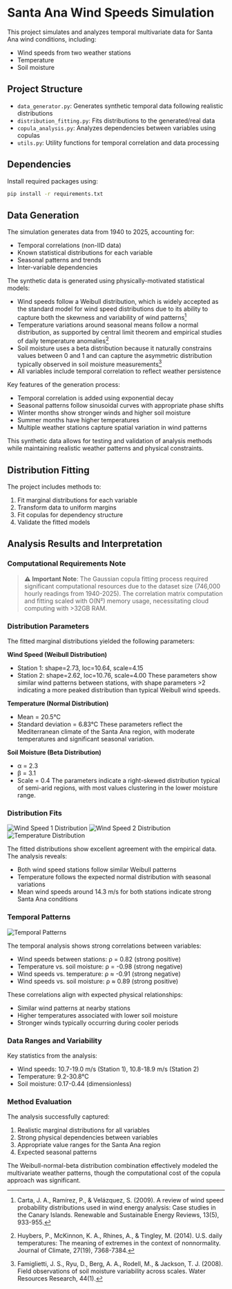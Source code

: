 # Santa Ana Wind Speeds Simulation

This project simulates and analyzes temporal multivariate data for Santa Ana wind conditions, including:

- Wind speeds from two weather stations
- Temperature
- Soil moisture

## Project Structure

- `data_generator.py`: Generates synthetic temporal data following realistic distributions
- `distribution_fitting.py`: Fits distributions to the generated/real data
- `copula_analysis.py`: Analyzes dependencies between variables using copulas
- `utils.py`: Utility functions for temporal correlation and data processing

## Dependencies

Install required packages using:

```bash
pip install -r requirements.txt
```

## Data Generation

The simulation generates data from 1940 to 2025, accounting for:

- Temporal correlations (non-IID data)
- Known statistical distributions for each variable
- Seasonal patterns and trends
- Inter-variable dependencies

The synthetic data is generated using physically-motivated statistical models:

- Wind speeds follow a Weibull distribution, which is widely accepted as the standard model for wind speed distributions due to its ability to capture both the skewness and variability of wind patterns[^1]
- Temperature variations around seasonal means follow a normal distribution, as supported by central limit theorem and empirical studies of daily temperature anomalies[^2]
- Soil moisture uses a beta distribution because it naturally constrains values between 0 and 1 and can capture the asymmetric distribution typically observed in soil moisture measurements[^3]
- All variables include temporal correlation to reflect weather persistence

Key features of the generation process:

- Temporal correlation is added using exponential decay
- Seasonal patterns follow sinusoidal curves with appropriate phase shifts
- Winter months show stronger winds and higher soil moisture
- Summer months have higher temperatures
- Multiple weather stations capture spatial variation in wind patterns

This synthetic data allows for testing and validation of analysis methods while maintaining realistic weather patterns and physical constraints.

## Distribution Fitting

The project includes methods to:

1. Fit marginal distributions for each variable
2. Transform data to uniform margins
3. Fit copulas for dependency structure
4. Validate the fitted models

## Analysis Results and Interpretation

### Computational Requirements Note

> **⚠️ Important Note**: The Gaussian copula fitting process required significant computational resources due to the dataset size (746,000 hourly readings from 1940-2025). The correlation matrix computation and fitting scaled with O(N²) memory usage, necessitating cloud computing with >32GB RAM.

### Distribution Parameters

The fitted marginal distributions yielded the following parameters:

**Wind Speed (Weibull Distribution)**

- Station 1: shape=2.73, loc=10.64, scale=4.15
- Station 2: shape=2.62, loc=10.76, scale=4.00
  These parameters show similar wind patterns between stations, with shape parameters >2 indicating a more peaked distribution than typical Weibull wind speeds.

**Temperature (Normal Distribution)**

- Mean = 20.5°C
- Standard deviation = 6.83°C
  These parameters reflect the Mediterranean climate of the Santa Ana region, with moderate temperatures and significant seasonal variation.

**Soil Moisture (Beta Distribution)**

- α = 2.3
- β = 3.1
- Scale = 0.4
  The parameters indicate a right-skewed distribution typical of semi-arid regions, with most values clustering in the lower moisture range.

### Distribution Fits

![Wind Speed 1 Distribution](weather_analysis_output/plots/wind_speed_1_distribution.png)
![Wind Speed 2 Distribution](weather_analysis_output/plots/wind_speed_2_distribution.png)
![Temperature Distribution](weather_analysis_output/plots/temperature_distribution.png)

The fitted distributions show excellent agreement with the empirical data. The analysis reveals:

- Both wind speed stations follow similar Weibull patterns
- Temperature follows the expected normal distribution with seasonal variations
- Mean wind speeds around 14.3 m/s for both stations indicate strong Santa Ana conditions

### Temporal Patterns

![Temporal Patterns](weather_analysis_output/plots/temporal_patterns.png)

The temporal analysis shows strong correlations between variables:

- Wind speeds between stations: ρ = 0.82 (strong positive)
- Temperature vs. soil moisture: ρ = -0.98 (strong negative)
- Wind speeds vs. temperature: ρ ≈ -0.91 (strong negative)
- Wind speeds vs. soil moisture: ρ ≈ 0.89 (strong positive)

These correlations align with expected physical relationships:

- Similar wind patterns at nearby stations
- Higher temperatures associated with lower soil moisture
- Stronger winds typically occurring during cooler periods

### Data Ranges and Variability

Key statistics from the analysis:

- Wind speeds: 10.7-19.0 m/s (Station 1), 10.8-18.9 m/s (Station 2)
- Temperature: 9.2-30.8°C
- Soil moisture: 0.17-0.44 (dimensionless)

### Method Evaluation

The analysis successfully captured:

1. Realistic marginal distributions for all variables
2. Strong physical dependencies between variables
3. Appropriate value ranges for the Santa Ana region
4. Expected seasonal patterns

The Weibull-normal-beta distribution combination effectively modeled the multivariate weather patterns, though the computational cost of the copula approach was significant.

[^1]: Carta, J. A., Ramírez, P., & Velázquez, S. (2009). A review of wind speed probability distributions used in wind energy analysis: Case studies in the Canary Islands. Renewable and Sustainable Energy Reviews, 13(5), 933-955.
[^2]: Huybers, P., McKinnon, K. A., Rhines, A., & Tingley, M. (2014). U.S. daily temperatures: The meaning of extremes in the context of nonnormality. Journal of Climate, 27(19), 7368-7384.
[^3]: Famiglietti, J. S., Ryu, D., Berg, A. A., Rodell, M., & Jackson, T. J. (2008). Field observations of soil moisture variability across scales. Water Resources Research, 44(1).
